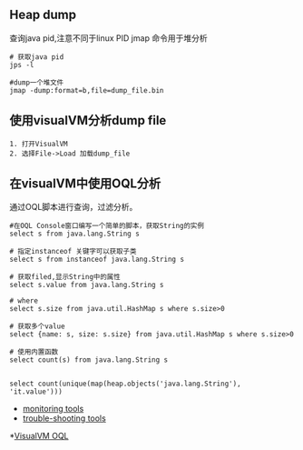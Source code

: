 ## Heap dump
查询java pid,注意不同于linux PID
jmap 命令用于堆分析

```
# 获取java pid
jps -l

#dump一个堆文件
jmap -dump:format=b,file=dump_file.bin 
```

## 使用visualVM分析dump file
```
1. 打开VisualVM
2. 选择File->Load 加载dump_file 
```

## 在visualVM中使用OQL分析
通过OQL脚本进行查询，过滤分析。

```
#在OQL Console窗口编写一个简单的脚本，获取String的实例
select s from java.lang.String s

# 指定instanceof 关键字可以获取子类
select s from instanceof java.lang.String s

# 获取filed,显示String中的属性
select s.value from java.lang.String s

# where
select s.size from java.util.HashMap s where s.size>0

# 获取多个value
select {name: s, size: s.size} from java.util.HashMap s where s.size>0

# 使用内置函数
select count(s) from java.lang.String s


select count(unique(map(heap.objects('java.lang.String'), 'it.value')))

```

* [monitoring tools](https://docs.oracle.com/javase/9/tools/monitoring-tools-and-commands.htm#JSWOR732)
* [trouble-shooting tools](https://docs.oracle.com/javase/9/tools/troubleshooting-tools-and-commands.htm#JSWOR742)

*[VisualVM OQL](https://htmlpreview.github.io/?https://raw.githubusercontent.com/visualvm/visualvm.java.net.backup/master/www/oqlhelp.html)